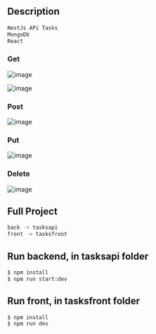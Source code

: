 
## Description
```bash
NestJs APi Tasks
MongoDb
React
```

### Get
![image](https://github.com/jhhg04/NestJs-Mongo-React-Tasks-Fazt/assets/52834318/dc4e4fb8-590a-4f83-bbbc-28bdf657e2d4)

![image](https://github.com/jhhg04/NestJs-Mongo-React-Tasks-Fazt/assets/52834318/9db6c1d3-b365-422d-8557-4e4724c233e3)

### Post
![image](https://github.com/jhhg04/NestJs-Mongo-React-Tasks-Fazt/assets/52834318/a7f627bd-db2e-44b5-93b5-4a6c04b12284)

### Put
![image](https://github.com/jhhg04/NestJs-Mongo-React-Tasks-Fazt/assets/52834318/72792c73-3ffb-48c5-9fd1-22b331ac620c)

### Delete

![image](https://github.com/jhhg04/NestJs-Mongo-React-Tasks-Fazt/assets/52834318/5ce109f0-c5b2-456c-9bcb-a8e1b97ea70e)


## Full Project

```bash
back -> tasksapi
front -> tasksfront
```

## Run backend, in tasksapi folder

```bash
$ npm install
$ npm run start:dev
```

## Run front, in tasksfront folder

```bash
$ npm install
$ npm run dev
```
